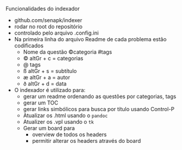 Funcionalidades do indexador
- github.com/senapk/indexer
- rodar no root do repositório
- controlado pelo arquivo .config.ini
- Na primeira linha do arquivo Readme de cada problema estão codificados
    - Nome da questão ©categoria #tags
    - © altGr + c = categorias
    - @ tags
    - ß altGr + s = subtítulo
    - æ altGr + a = autor
    - ð altGr + d = data
- O indexador é utilizado para:
    - gerar um readme ordenando as questões por categorias, tags
    - gerar um TOC
    - gerar links simbólicos para busca por título usando Control-P
    - Atualizar os .html usando o `pandoc`
    - Atualizer os .vpl usando o `tk`
    - Gerar um board para
        - overview de todos os headers
        - permitir alterar os headers através do board

